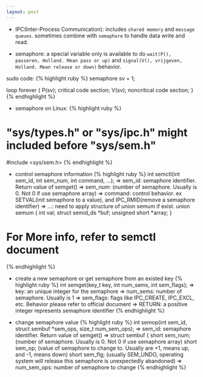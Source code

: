 ```yaml
---
layout: post
---
```

- IPC(Inter-Process Communication): includes `shared memory` and `message queues`. sometimes combine with `semaphore` to handle data write and read.

- semaphore: a special variable only is available to do `wait(P(), passeren, Holland. Mean pass or up)` and `signal(V(), vrijgeven, Holland. Mean release or down)` behavior.

sudo code:
{% highlight ruby %}
semaphore sv = 1;

loop forever {
	P(sv);
	critical code section;
	V(sv);
	noncritical code section;
}
{% endhighlight %}

- semaphore on Linux:
{% highlight ruby %}
# "sys/types.h" or "sys/ipc.h" might included before "sys/sem.h"
#include <sys/sem.h>
{% endhighlight %}

* control semaphore information
{% highlight ruby %}
int semctl(int sem_id, int sem_num, int command, ...);
	=> sem_id: semaphore identifier. Return value of semget()
	=> sem_num: (number of semaphore. Usually is 0. Not 0 if use semaphore array)
	=> command: control behavior. ex SETVAL(init semaphore to a value), and IPC_RMID(remove a semaphore identifier)
	=> ...: need to apply structure of union semum if exist.
			union semum {
				int val;
				struct semid_ds *buf;
				unsigned short *array;
			}
# For More info, refer to semctl document
{% endhighlight %}

* create a new semaphore or get semaphore from an existed key
{% highlight ruby %}
int semget(key_t key, int num_sems, int sem_flags);
	=> key: an unique integer for the semaphore
	=> num_sems: number of semaphore. Usually is 1
	=> sem_flags: flags like IPC_CREATE, IPC_EXCL, etc. Behavior please refer to official document
	=> RETURN: a positive integer represents semaphore identifier
{% endhighlight %}

* change semaphore value
{% highlight ruby %}
int semop(int sem_id, struct sembuf \*sem_ops, size_t num_sem_ops);
	=> sem_id: semaphore identifier. Return value of semget()
	=> struct sembuf {
		short sem_num; (number of semaphore. Usually is 0. Not 0 if use semaphore array)
		short sem_op; (value of semaphore to change to. Usually are +1, means up, and -1, means down)
		short sem_flg; (usually SEM_UNDO, operating system will release this semaphore is unexpectedly abandoned)
	=> num_sem_ops: number of semaphore to change
{% endhighlight %}

